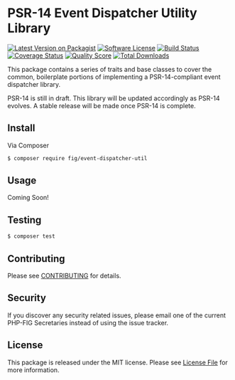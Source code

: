 # PSR-14 Event Dispatcher Utility Library

[![Latest Version on Packagist][ico-version]][link-packagist]
[![Software License][ico-license]](LICENSE.md)
[![Build Status][ico-travis]][link-travis]
[![Coverage Status][ico-scrutinizer]][link-scrutinizer]
[![Quality Score][ico-code-quality]][link-code-quality]
[![Total Downloads][ico-downloads]][link-downloads]


This package contains a series of traits and base classes to cover the common, boilerplate portions of implementing a PSR-14-compliant event dispatcher library.

PSR-14 is still in draft.  This library will be updated accordingly as PSR-14 evolves.  A stable release will be made once PSR-14 is complete.

## Install

Via Composer

``` bash
$ composer require fig/event-dispatcher-util
```

## Usage

Coming Soon!

## Testing

``` bash
$ composer test
```

## Contributing

Please see [CONTRIBUTING](CONTRIBUTING.md) for details.

## Security

If you discover any security related issues, please email one of the current PHP-FIG Secretaries instead of using the issue tracker.

## License

This package is released under the MIT license. Please see [License File](LICENSE.md) for more information.

[ico-version]: https://img.shields.io/packagist/v/Crell/Tukio.svg?style=flat-square
[ico-license]: https://img.shields.io/badge/License-MIT-green.svg?style=flat-square
[ico-travis]: https://img.shields.io/travis/Crell/Tukio/master.svg?style=flat-square
[ico-scrutinizer]: https://img.shields.io/scrutinizer/coverage/g/Crell/Tukio.svg?style=flat-square
[ico-code-quality]: https://img.shields.io/scrutinizer/g/Crell/Tukio.svg?style=flat-square
[ico-downloads]: https://img.shields.io/packagist/dt/Crell/Tukio.svg?style=flat-square

[link-packagist]: https://packagist.org/packages/fig/event-dispatcher-util
[link-travis]: https://travis-ci.org/fig/event-dispatcher-util
[link-scrutinizer]: https://scrutinizer-ci.com/g/fig/event-dispatcher-util/code-structure
[link-code-quality]: https://scrutinizer-ci.com/g/fig/event-dispatcher-util
[link-downloads]: https://packagist.org/packages/fig/event-dispatcher-util
